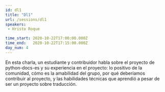 ```yaml
---
id: dl1
title: "Dl1"
url: /sessions/dl1
speakers:
 - Hristo Roque

time_start: 2020-10-22T17:00:00.000Z
time_end:   2020-10-22T17:15:00.000Z
day_num: 4
---
```


En esta charla, un estudiante y contribuidor habla sobre el proyecto de python-docs-es y su experiencia en el proyecto: lo positivo de la comunidad, cómo es la amabilidad del grupo, por qué deberíamos contribuir al proyecto, y las habilidades técnicas que aprendió a pesar de ser un proyecto sobre traducción.